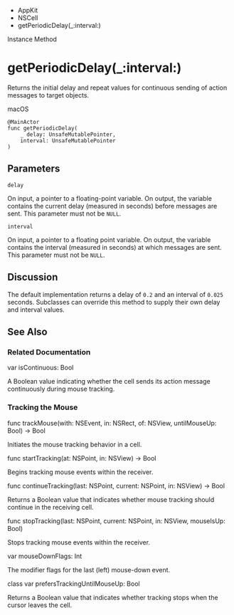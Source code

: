 

- AppKit
- NSCell
-  getPeriodicDelay(\_:interval:) 

Instance Method

# getPeriodicDelay(\_:interval:)

Returns the initial delay and repeat values for continuous sending of action messages to target objects.

macOS

``` source
@MainActor
func getPeriodicDelay(
    _ delay: UnsafeMutablePointer,
    interval: UnsafeMutablePointer
)
```

## Parameters 

`delay`  

On input, a pointer to a floating-point variable. On output, the variable contains the current delay (measured in seconds) before messages are sent. This parameter must not be `NULL`.

`interval`  

On input, a pointer to a floating point variable. On output, the variable contains the interval (measured in seconds) at which messages are sent. This parameter must not be `NULL`.

## Discussion

The default implementation returns a delay of `0.2` and an interval of `0.025` seconds. Subclasses can override this method to supply their own delay and interval values.

## See Also

### Related Documentation

var isContinuous: Bool

A Boolean value indicating whether the cell sends its action message continuously during mouse tracking.

### Tracking the Mouse

func trackMouse(with: NSEvent, in: NSRect, of: NSView, untilMouseUp: Bool) -> Bool

Initiates the mouse tracking behavior in a cell.

func startTracking(at: NSPoint, in: NSView) -> Bool

Begins tracking mouse events within the receiver.

func continueTracking(last: NSPoint, current: NSPoint, in: NSView) -> Bool

Returns a Boolean value that indicates whether mouse tracking should continue in the receiving cell.

func stopTracking(last: NSPoint, current: NSPoint, in: NSView, mouseIsUp: Bool)

Stops tracking mouse events within the receiver.

var mouseDownFlags: Int

The modifier flags for the last (left) mouse-down event.

class var prefersTrackingUntilMouseUp: Bool

Returns a Boolean value that indicates whether tracking stops when the cursor leaves the cell.

